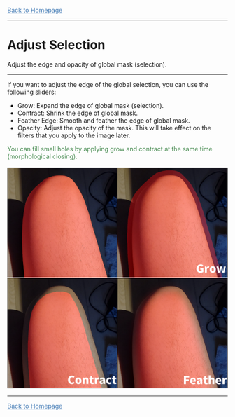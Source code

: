 <a href="./GUI/Help/main_en.md"><font color=#437BB5><u>Back to Homepage</u></font></a>

---
# Adjust Selection
Adjust the edge and opacity of global mask (selection).

---

If you want to adjust the edge of the global selection, you can use the following sliders:
* Grow: Expand the edge of global mask (selection).
* Contract: Shrink the edge of global mask.
* Feather Edge: Smooth and feather the edge of global mask.
* Opacity: Adjust the opacity of the mask. This will take effect on the filters that you apply to the image later.

<font color=#40874A>You can fill small holes by applying grow and contract at the same time (morphological closing).</font>  
<br />
![Image](selection_edit_en.png)

---
<a href="./GUI/Help/main_en.md"><font color=#437BB5><u>Back to Homepage</u></font></a>

